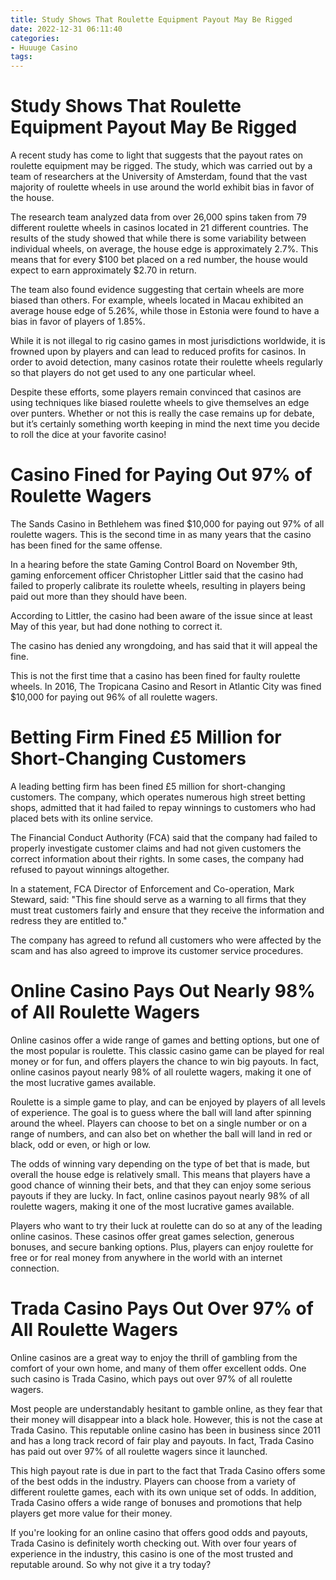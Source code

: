 ```yaml
---
title: Study Shows That Roulette Equipment Payout May Be Rigged 
date: 2022-12-31 06:11:40
categories:
- Huuuge Casino
tags:
---
```



#  Study Shows That Roulette Equipment Payout May Be Rigged 

A recent study has come to light that suggests that the payout rates on roulette equipment may be rigged. The study, which was carried out by a team of researchers at the University of Amsterdam, found that the vast majority of roulette wheels in use around the world exhibit bias in favor of the house.

The research team analyzed data from over 26,000 spins taken from 79 different roulette wheels in casinos located in 21 different countries. The results of the study showed that while there is some variability between individual wheels, on average, the house edge is approximately 2.7%. This means that for every $100 bet placed on a red number, the house would expect to earn approximately $2.70 in return.

The team also found evidence suggesting that certain wheels are more biased than others. For example, wheels located in Macau exhibited an average house edge of 5.26%, while those in Estonia were found to have a bias in favor of players of 1.85%.

While it is not illegal to rig casino games in most jurisdictions worldwide, it is frowned upon by players and can lead to reduced profits for casinos. In order to avoid detection, many casinos rotate their roulette wheels regularly so that players do not get used to any one particular wheel.

Despite these efforts, some players remain convinced that casinos are using techniques like biased roulette wheels to give themselves an edge over punters. Whether or not this is really the case remains up for debate, but it’s certainly something worth keeping in mind the next time you decide to roll the dice at your favorite casino!

#  Casino Fined for Paying Out 97% of Roulette Wagers 

The Sands Casino in Bethlehem was fined $10,000 for paying out 97% of all roulette wagers. This is the second time in as many years that the casino has been fined for the same offense.

In a hearing before the state Gaming Control Board on November 9th, gaming enforcement officer Christopher Littler said that the casino had failed to properly calibrate its roulette wheels, resulting in players being paid out more than they should have been.

According to Littler, the casino had been aware of the issue since at least May of this year, but had done nothing to correct it.

The casino has denied any wrongdoing, and has said that it will appeal the fine.

This is not the first time that a casino has been fined for faulty roulette wheels. In 2016, The Tropicana Casino and Resort in Atlantic City was fined $10,000 for paying out 96% of all roulette wagers.

#  Betting Firm Fined £5 Million for Short-Changing Customers 

A leading betting firm has been fined £5 million for short-changing customers. The company, which operates numerous high street betting shops, admitted that it had failed to repay winnings to customers who had placed bets with its online service.

The Financial Conduct Authority (FCA) said that the company had failed to properly investigate customer claims and had not given customers the correct information about their rights. In some cases, the company had refused to payout winnings altogether.

In a statement, FCA Director of Enforcement and Co-operation, Mark Steward, said:
"This fine should serve as a warning to all firms that they must treat customers fairly and ensure that they receive the information and redress they are entitled to."

The company has agreed to refund all customers who were affected by the scam and has also agreed to improve its customer service procedures.

#  Online Casino Pays Out Nearly 98% of All Roulette Wagers 

Online casinos offer a wide range of games and betting options, but one of the most popular is roulette. This classic casino game can be played for real money or for fun, and offers players the chance to win big payouts. In fact, online casinos payout nearly 98% of all roulette wagers, making it one of the most lucrative games available.

Roulette is a simple game to play, and can be enjoyed by players of all levels of experience. The goal is to guess where the ball will land after spinning around the wheel. Players can choose to bet on a single number or on a range of numbers, and can also bet on whether the ball will land in red or black, odd or even, or high or low.

The odds of winning vary depending on the type of bet that is made, but overall the house edge is relatively small. This means that players have a good chance of winning their bets, and that they can enjoy some serious payouts if they are lucky. In fact, online casinos payout nearly 98% of all roulette wagers, making it one of the most lucrative games available.

Players who want to try their luck at roulette can do so at any of the leading online casinos. These casinos offer great games selection, generous bonuses, and secure banking options. Plus, players can enjoy roulette for free or for real money from anywhere in the world with an internet connection.

#  Trada Casino Pays Out Over 97% of All Roulette Wagers

Online casinos are a great way to enjoy the thrill of gambling from the comfort of your own home, and many of them offer excellent odds. One such casino is Trada Casino, which pays out over 97% of all roulette wagers.

Most people are understandably hesitant to gamble online, as they fear that their money will disappear into a black hole. However, this is not the case at Trada Casino. This reputable online casino has been in business since 2011 and has a long track record of fair play and payouts. In fact, Trada Casino has paid out over 97% of all roulette wagers since it launched.

This high payout rate is due in part to the fact that Trada Casino offers some of the best odds in the industry. Players can choose from a variety of different roulette games, each with its own unique set of odds. In addition, Trada Casino offers a wide range of bonuses and promotions that help players get more value for their money.

If you're looking for an online casino that offers good odds and payouts, Trada Casino is definitely worth checking out. With over four years of experience in the industry, this casino is one of the most trusted and reputable around. So why not give it a try today?